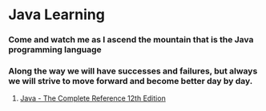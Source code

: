 # Java Learning

### Come and watch me as I ascend the mountain that is the Java programming language

### Along the way we will have successes and failures, but always we will strive to move forward and become better day by day.

1. [Java - The Complete Reference 12th Edition](./Java%20-%20The%20Complete%20Reference%2012th/)
